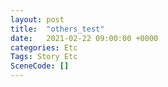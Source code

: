 ```yaml
---
layout: post
title:  "others_test"
date:   2021-02-22 09:00:00 +0000
categories: Etc
Tags: Story Etc
SceneCode: []
---
```

